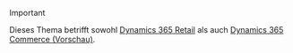 > [!IMPORTANT]
> Dieses Thema betrifft sowohl [Dynamics 365 Retail](../index.md) als auch [Dynamics 365 Commerce (Vorschau)](../../commerce/index.md).
